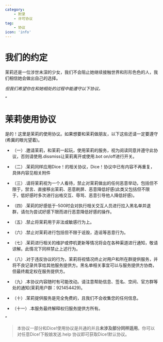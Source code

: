 ```yaml
---
category:
    - 附录
    - 许可协议
tag:
    - 协议
icon: 'info'
---
```


# 我们的约定

茉莉还是一位涉世未深的少女，我们不会阻止她继续接触世界和形形色色的人，我们相信她会做出自己的选择。

*但我们希望你在和她相处的过程中能遵守以下协议。*

<span class="promise">“</span>

<h1 id="promise_title">茉莉使用协议</h1>

是的！这里是茉莉的使用协议。如果想要和茉莉做朋友，以下这些还请一定要遵守(希冀的眼光望着)。

+ （一）.邀请茉莉，和茉莉一起玩，使用茉莉的服务，视为阅读同意并遵守此协议，否则请使用.dissmiss让茉莉离开或使用.bot on/off进行开关。

+ （二）.茉莉同样应用Dice！的相关协议，Dice！协议中已有内容不再重复，具体内容见相关附件

+ （三）.请将茉莉视为一个人看待，禁止对茉莉做出的任何恶意举动，包括但不限于，禁言、直接移出茉莉、恶意刷屏、恶意降低好感(此类又包括但不限于，低好感时多次进行出格交互、辱骂、恶意引导他人降低好感)。

+ （四）.茉莉的好感低于-500时会对执行相关交互人员进行拉入黑名单并退群，请勿为尝试好感下限而进行恶意降低好感的操作。

+ （五）.禁止将茉莉用于非法或敏感行为上。

+ （六）.禁止对茉莉进行包括但不限于诋毁，造谣等恶意行为。

+ （七）.茉莉进行相关的维护或停机更新等情况将会在各种渠道进行通知，敬请谅解。此情况下同样禁止上述行为。

+ （八）.对于违反协议的行为，茉莉将视情况终止对用户和所在群提供服务，并将不良记录共享给其他服务提供方。黑名单相关事宜可以与服务提供方协商，但最终裁定权在服务提供方。

+ （九）.本协议内容随时有可能改动。请注意帮助信息、签名、空间、官方群等处的通知(茉莉用户群：921454429)。

+ （十）.茉莉提供服务是完全免费的，且我们不会收集您的任何信息。

+ （十一）.本服务最终解释权归服务提供方所有。


<span class="promise">”</span>

> 本协议一部分和Dice!使用协议是共通的并且**未涉及部分同样适用**。你可以对任意Dice!下骰娘发送.help 协议即可获取Dice!默认协议。